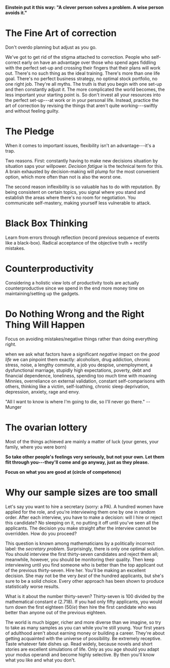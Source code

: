**Einstein put it this way: "A clever person solves a problem. A wise
person avoids it."**

The Fine Art of correction
==========================

Don't overdo planning but adjust as you go.

We've got to get rid of the stigma attached to correction. People who
self-correct early on have an advantage over those who spend ages
fiddling with the perfect set-up and crossing their fingers that their
plans will work out. There's no such thing as the ideal training.
There's more than one life goal. There's no perfect business strategy,
no optimal stock portfolio, no one right job. They're all myths. The
truth is that you begin with one set-up and then constantly adjust it.
The more complicated the world becomes, the less important your starting
point is. So don't invest all your resources into the perfect
set-up---at work or in your personal life. Instead, practice the art of
correction by revising the things that aren't quite working---swiftly
and without feeling guilty.

The Pledge
==========

When it comes to important issues, flexibility isn't an advantage---it's
a trap.

Two reasons. First: constantly having to make new decisions situation by
situation saps your willpower. *Decision fatigue* is the technical term
for this. A brain exhausted by decision-making will plump for the most
convenient option, which more often than not is also the worst one.

The second reason inflexibility is so valuable has to do with
reputation. By being consistent on certain topics, you signal where you
stand and establish the areas where there's no room for negotiation. You
communicate self-mastery, making yourself less vulnerable to attack.

Black Box Thinking
==================

Learn from errors through reflection (record previous sequence of events
like a black-box). Radical acceptance of the objective truth + rectify
mistakes.

Counterproductivity
===================

Considering a holistic view lots of productivity tools are actually
counterproductive since we spend in the end more money time on
maintaining/setting up the gadgets.

Do Nothing Wrong and the Right Thing Will Happen 
=================================================

Focus on avoiding mistakes/negative things rather than doing everything
right.

when we ask what factors have a significant *negative* impact on the
*good life* we can pinpoint them exactly: alcoholism, drug addiction,
chronic stress, noise, a lengthy commute, a job you despise,
unemployment, a dysfunctional marriage, stupidly high expectations,
poverty, debt and financial dependence, loneliness, spending too much
time with moaning Minnies, overreliance on external validation, constant
self-comparisons with others, thinking like a victim, self-loathing,
chronic sleep deprivation, depression, anxiety, rage and envy.

"All I want to know is where I'm going to die, so I'll never go there."
-- Munger

The ovarian lottery
===================

Most of the things achieved are mainly a matter of luck (your genes,
your family, where you were born)

**So take other people's feelings very seriously, but not your own. Let
them flit through you---they'll come and go anyway, just as they
please.**

**Focus on what you are good at (circle of competence)**

Why our sample sizes are too small
==================================

Let's say you want to hire a secretary (sorry: a PA). A hundred women
have applied for the role, and you're interviewing them one by one in
random order. After each interview, you have to make a decision: will I
hire or reject this candidate? No sleeping on it, no putting it off
until you've seen all the applicants. The decision you make straight
after the interview cannot be overridden. How do you proceed?

This question is known among mathematicians by a politically incorrect
label: the *secretary problem*. Surprisingly, there is only one optimal
solution. You should interview the first thirty-seven candidates and
reject them all; meanwhile, however, you should be monitoring their
quality. Then keep interviewing until you find someone who is better
than the top applicant out of the previous thirty-seven. Hire her.
You'll be making an excellent decision. She may not be the very *best*
of the hundred applicants, but she's sure to be a solid choice. Every
other approach has been shown to produce statistically worse results.

What is it about the number thirty-seven? Thirty-seven is 100 divided by
the mathematical constant *e* (2.718). If you had only fifty applicants,
you would turn down the first eighteen (50/*e*) then hire the first
candidate who was better than anyone out of the previous eighteen.

The world is much bigger, richer and more diverse than we imagine, so
try to take as many samples as you can while you're still young. Your
first years of adulthood aren't about earning money or building a
career. They're about getting acquainted with the universe of
possibility. Be extremely receptive. Taste whatever fate dishes up. Read
widely, because novels and short stories are excellent simulations of
life. Only as you age should you adapt your modus operandi and become
highly selective. By then you'll know what you like and what you don't.
